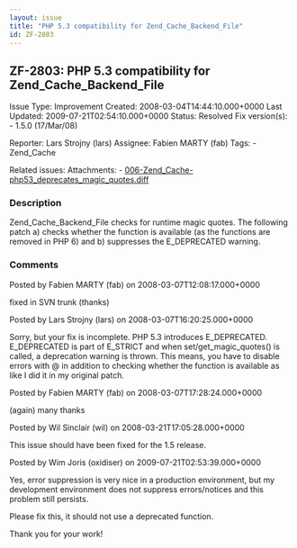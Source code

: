 ```yaml
---
layout: issue
title: "PHP 5.3 compatibility for Zend_Cache_Backend_File"
id: ZF-2803
---
```


ZF-2803: PHP 5.3 compatibility for Zend\_Cache\_Backend\_File
-------------------------------------------------------------

 Issue Type: Improvement Created: 2008-03-04T14:44:10.000+0000 Last Updated: 2009-07-21T02:54:10.000+0000 Status: Resolved Fix version(s): - 1.5.0 (17/Mar/08)
 
 Reporter:  Lars Strojny (lars)  Assignee:  Fabien MARTY (fab)  Tags: - Zend\_Cache
 
 Related issues: 
 Attachments: - [006-Zend\_Cache-php53\_deprecates\_magic\_quotes.diff](/issues/secure/attachment/11167/006-Zend_Cache-php53_deprecates_magic_quotes.diff)
 
### Description

Zend\_Cache\_Backend\_File checks for runtime magic quotes. The following patch a) checks whether the function is available (as the functions are removed in PHP 6) and b) suppresses the E\_DEPRECATED warning.

 

 

### Comments

Posted by Fabien MARTY (fab) on 2008-03-07T12:08:17.000+0000

fixed in SVN trunk (thanks)

 

 

Posted by Lars Strojny (lars) on 2008-03-07T16:20:25.000+0000

Sorry, but your fix is incomplete. PHP 5.3 introduces E\_DEPRECATED. E\_DEPRECATED is part of E\_STRICT and when set/get\_magic\_quotes() is called, a deprecation warning is thrown. This means, you have to disable errors with @ in addition to checking whether the function is available as like I did it in my original patch.

 

 

Posted by Fabien MARTY (fab) on 2008-03-07T17:28:24.000+0000

(again) many thanks

 

 

Posted by Wil Sinclair (wil) on 2008-03-21T17:05:28.000+0000

This issue should have been fixed for the 1.5 release.

 

 

Posted by Wim Joris (oxidiser) on 2009-07-21T02:53:39.000+0000

Yes, error suppression is very nice in a production environment, but my development environment does not suppress errors/notices and this problem still persists.

Please fix this, it should not use a deprecated function.

Thank you for your work!

 

 